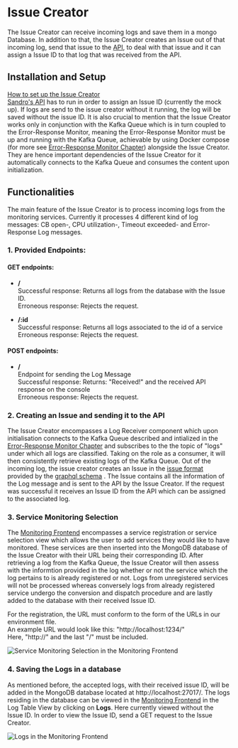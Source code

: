 # Issue Creator

The Issue Creator can receive incoming logs and save them in a mongo Database. In addition to that, the Issue Creator creates an Issue out of that incoming log, send that issue to the [API](https://github.com/ccims/ccims-backend/), to deal with that issue and it can assign a Issue ID to that log that was received from the API.

## Installation and Setup
[How to set up the Issue Creator](https://github.com/ccims/issue-creator/blob/dev/README.md) \
[Sandro's API](https://github.com/ccims/ccims-backend/tree/apiMockup) has to run in order to assign an Issue ID (currently the mock up). If logs are send to the issue creator without it running, the log will be saved without the issue ID.
It is also crucial to mention that the Issue Creator works only in conjunction with the Kafka Queue which is in turn coupled to the Error-Response Monitor, meaning the Error-Response Monitor must be up and running with the Kafka Queue, achievable by using Docker compose (for more see [Error-Response Monitor Chapter](https://ccims.github.io/overview-and-documentation/error-response-monitor)) alongside the Issue Creator. They are hence important dependencies of the Issue Creator for it automatically connects to the Kafka Queue and consumes the content upon initialization.


## Functionalities
 The main feature of the Issue Creator is to process incoming logs from the monitoring services. Currently it processes 4 different kind of log messages: CB open-, CPU utilization-, Timeout exceeded- and Error-Response Log messages. 

### 1. Provided Endpoints:
#### GET endpoints:  
* **/** \
  Successful response: Returns all logs from the database with the Issue ID. \
  Erroneous response: Rejects the request.

* **/:id** \
  Successful response: Returns all logs associated to the id of a service \
  Erroneous response: Rejects the request.

#### POST endpoints:  
* **/** \
Endpoint for sending the Log Message \
  Successful response: Returns: "Received!" and the received API response on the console\
  Erroneous response: Rejects the request.
  
### 2. Creating an Issue and sending it to the API
The Issue Creator encompasses a Log Receiver component which upon initialisation connects to the Kafka Queue described and intialized in the [Error-Response Monitor Chapter](https://ccims.github.io/overview-and-documentation/error-response-monitor) and subscribes to the the topic of "logs" under which all logs are classified. Taking on the role as a consumer, it will then consistently retrieve existing logs of the Kafka Queue. 
Out of the incoming log, the issue creator creates an Issue in the [issue format]( https://github.com/ccims/issue-creator/blob/dev/src/IssueFormat.ts) provided by the [graphql schema](https://github.com/ccims/ccims-backend/blob/schemas/schemas/schema.graphql) . The Issue contains all the information of the Log message and is sent to the API by the Issue Creator. If the request was successful it receives an Issue ID from the API which can be assigned to the associated log. 

### 3. Service Monitoring Selection
The [Monitoring Frontend](https://github.com/ccims/monitoring-frontend) encompasses a service registration or service selection view which allows the user to add services they would like to have monitored. These services are then inserted into the MongoDB database of the Issue Creator with their URL being their corresponding ID. After retrieving a log from the Kafka Queue, the Issue Creator will then assess with the informtion provided in the log whether or not the service which the log pertains to is already registered or not. Logs from unregistered services will not be processed whereas conversely logs from already registered service undergo the conversion and dispatch procedure and are lastly added to the database with their received Issue ID.

For the registration, the URL must conform to the form of the URLs in our environment file. \
An example URL would look like this: "http://localhost:1234/" \
Here, "http://" and the last "/" must be included.

![Service Monitoring Selection in the Monitoring Frontend](https://github.com/ccims/issue-creator/blob/dev/documentation/Screenshot%20Service%20Selection.png?raw=true)

### 4. Saving the Logs in a database
As mentioned before, the accepted logs, with their received issue ID, will be added in the MongoDB database located at http://localhost:27017/. 
The logs residing in the database can be viewed in the [Monitoring Frontend](https://github.com/ccims/monitoring-frontend) in the Log Table View by clicking on **Logs**. Here currently viewed without the Issue ID. In order to view the Issue ID, send a GET request to the Issue Creator. 

![Logs in the Monitoring Frontend](https://raw.githubusercontent.com/ccims/issue-creator/dev/documentation/Screenshot%20Monitoring%20Frontend.png)
